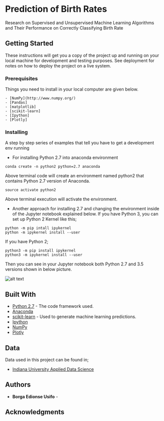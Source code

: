 
# Prediction of Birth Rates 

Research on Supervised and Unsupervised Machine Learning Algorithms and Their Performance on Correctly Classifying Birth Rate



## Getting Started

These instructions will get you a copy of the project up and running on your local machine for development and testing purposes. See deployment for notes on how to deploy the project on a live system.

### Prerequisites

Things you need to install in your local computer are given below. 

```
- [NumPy](http://www.numpy.org/)
- [Pandas]
- [matplotlib]
- [scikit-learn]
- [Ipython]
- [Plotly] 
```

### Installing

A step by step series of examples that tell you have to get a development env running

* For installing Python 2.7 into anaconda environment 

```
conda create -n python2 python=2.7 anaconda
```

Above terminal code will create an environment named python2 that contains Python 2.7 version of Anaconda.


```
source activate python2 
```

Above terminal execution will activate the environment. 

* Another approach for installing 2.7 and changing the environment inside of the Jupyter notebook explained below. If you have Python 3, you can set up Python 2 Kernel like this;

```
python -m pip intall ipykernel
python -m ipykernel install --user
```
If you have Python 2;

```
python3 -m pip install ipykernel
python3 -m ipykernel install --user
```
Then you can see in your Jupyter notebook both Python 2.7 and 3.5 versions shown in below picture. 

![alt text](https://preview.ibb.co/gKZSSw/Screen_Shot_2017_12_04_at_3_14_37_AM.png)


## Built With

* [Python 2.7](http://www.dropwizard.io/1.0.2/docs/) - The code framework used.
* [Anaconda](https://maven.apache.org/) 
* [scikit-learn](https://rometools.github.io/rome/) - Used to generate machine learning predictions. 
* [Ipython](https://jupyter.readthedocs.io/en/latest/install.html)
* [NumPy](http://www.numpy.org/)
* [Plotly](https://plot.ly/)

## Data 

Data used in this project can be found in;
* [Indiana University Applied Data Science](https://www.iu.edu)

## Authors

* **Borga Edionse Usifo** - 



## Acknowledgments

